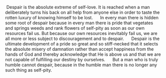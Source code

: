   Despair is the absolute extreme of self-love. It is reached when a man deliberately turns his back on all help from anyone else in order to taste the rotten luxury of knowing himself to be lost.
      In every man there is hidden some root of despair because in every man there is pride that vegetates and springs weeds and rank flowers of self-pity as soon as our own resources fail us. But because our own resources inevitably fail us, we are all more or less subject to discouragement and to despair.
      Despair is the ultimate development of a pride so great and so stiff-necked that it selects the absolute misery of damnation rather than accept happiness from the hands of God and thereby acknowledge that He is above us and that we are not capable of fulfilling our destiny by ourselves.
      But a man who is truly humble cannot despair, because in the humble man there is no longer any such thing as self-pity.